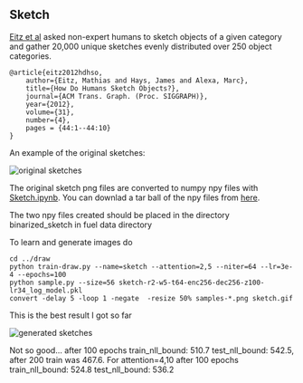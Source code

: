 
Sketch
------

[Eitz et al](http://cybertron.cg.tu-berlin.de/eitz/projects/classifysketch/) asked non-expert humans to sketch objects of a given category and gather 20,000 unique sketches evenly distributed over 250 object categories.

    @article{eitz2012hdhso,
        author={Eitz, Mathias and Hays, James and Alexa, Marc},
        title={How Do Humans Sketch Objects?},
        journal={ACM Trans. Graph. (Proc. SIGGRAPH)},
        year={2012},
        volume={31},
        number={4},
        pages = {44:1--44:10}
    }

An example of the original sketches:

![original sketches](http://cybertron.cg.tu-berlin.de/eitz/projects/classifysketch/teaser_siggraph.jpg)

The original sketch png files are converted to numpy npy files with 
[Sketch.ipynb](http://nbviewer.ipython.org/github/udibr/draw/blob/master/datasets/Sketch.ipynb).
You can downlad a tar ball of the npy files from [here](https://s3.amazonaws.com/udidraw/binarized_sketch.tgz).

The two npy files created should be placed in the directory binarized_sketch in fuel data directory

To learn and generate images do

    cd ../draw
    python train-draw.py --name=sketch --attention=2,5 --niter=64 --lr=3e-4 --epochs=100
    python sample.py --size=56 sketch-r2-w5-t64-enc256-dec256-z100-lr34_log_model.pkl
    convert -delay 5 -loop 1 -negate  -resize 50% samples-*.png sketch.gif
    
This is the best result I got so far

 ![generated sketches](https://s3.amazonaws.com/udidraw/sketch-r2-w5-t64-enc256-dec256-z100-lr34.gif)

Not so good... after 100 epochs train_nll_bound: 510.7 test_nll_bound: 542.5, after 200 train was 467.6.
For attention=4,10 after 100 epochs train_nll_bound: 524.8 test_nll_bound: 536.2